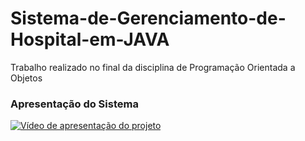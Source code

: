 # Sistema-de-Gerenciamento-de-Hospital-em-JAVA
Trabalho realizado no final da disciplina de Programação Orientada a Objetos


### Apresentação do Sistema
[![Vídeo de apresentação do projeto](https://i.ytimg.com/vi/fYfJYaLvgxs/mqdefault.jpg)](https://www.youtube.com/watch?v=fYfJYaLvgxs "Asssistir no YouTube")
